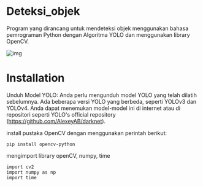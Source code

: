# Deteksi_objek
Program yang dirancang untuk mendeteksi objek menggunakan bahasa pemrograman Python dengan Algoritma YOLO dan menggunakan library OpenCV.

![img]("objekdeteksigambar.png")

# Installation
Unduh Model YOLO: Anda perlu mengunduh model YOLO yang telah dilatih sebelumnya. Ada beberapa versi YOLO yang berbeda, seperti YOLOv3 dan YOLOv4. Anda dapat menemukan model-model ini di internet atau di repositori seperti YOLO's official repository (https://github.com/AlexeyAB/darknet).

install pustaka OpenCV dengan menggunakan perintah berikut:
```
pip install opencv-python
```
mengimport library openCV, numpy, time
```
import cv2
import numpy as np
import time
```

